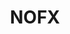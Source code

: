 ---
title: "NOFX"
summary: "NOFX is an American punk rock band formed in Los Angeles in 1983. Vocalist/bassist Fat Mike, guitarist Eric Melvin and drummer Erik Sandin are original founding and longest-serving members of the band, who have appeared on every release of the band, although Sandin departed briefly in 1985, only to rejoin the following year. El Hefe joined the band in 1991 to play lead guitar and trumpet, rounding out the current line-up.
NOFX's mainstream success coincided with increased interest in punk rock during the 1990s, though, unlike many of their contemporaries they have never been signed to a major label. NOFX has released fifteen studio albums, sixteen extended plays and a number of 7-inch singles. The band rose to popularity with their fifth studio album Punk in Drublic , which is their only release to receive gold certification by the RIAA. Their latest studio album, Double Album, was released on December 2, 2022. The group has sold over eight million records worldwide, making them one of the most successful independent bands. In 2008, NOFX broadcast their own show on Fuse TV entitled NOFX: Backstage Passport."
image: "nofx.jpg"
apple_music_artist_url: "https://music.apple.com/gb/artist/nofx/2819846"
wikipedia_url: "https://en.wikipedia.org/wiki/NOFX"
---